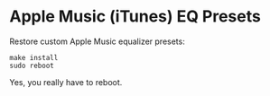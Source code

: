 # Apple Music (iTunes) EQ Presets

Restore custom Apple Music equalizer presets:

```
make install
sudo reboot
```

Yes, you really have to reboot.
